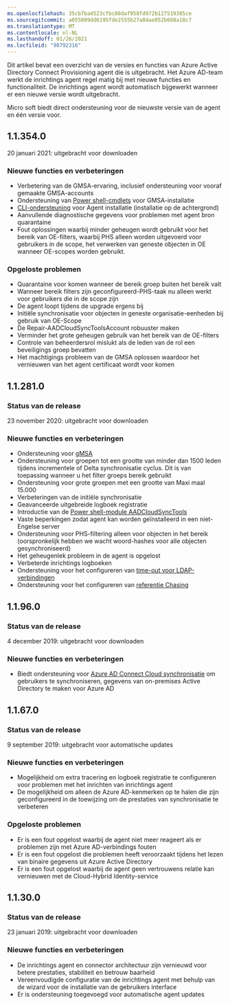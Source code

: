 ```yaml
---
ms.openlocfilehash: 35cb7ba4523cfbc88daf958fd972b127519385ce
ms.sourcegitcommit: a055089dd6195fde2555b27a84ae052b668a18c7
ms.translationtype: MT
ms.contentlocale: nl-NL
ms.lasthandoff: 01/26/2021
ms.locfileid: "98792316"
---
```

Dit artikel bevat een overzicht van de versies en functies van Azure Active Directory Connect Provisioning agent die is uitgebracht. Het Azure AD-team werkt de inrichtings agent regel matig bij met nieuwe functies en functionaliteit. De inrichtings agent wordt automatisch bijgewerkt wanneer er een nieuwe versie wordt uitgebracht. 

Micro soft biedt direct ondersteuning voor de nieuwste versie van de agent en één versie voor.

## <a name="113540"></a>1.1.354.0

20 januari 2021: uitgebracht voor downloaden

### <a name="new-features-and-improvements"></a>Nieuwe functies en verbeteringen
- Verbetering van de GMSA-ervaring, inclusief ondersteuning voor vooraf gemaakte GMSA-accounts
- Ondersteuning van [Power shell-cmdlets](../articles/active-directory/cloud-sync/how-to-gmsa-cmdlets.md) voor GMSA-installatie
- [CLI-ondersteuning](../articles/active-directory/cloud-sync/how-to-install-pshell.md) voor Agent installatie (installatie op de achtergrond)
- Aanvullende diagnostische gegevens voor problemen met agent bron quarantaine
- Fout oplossingen waarbij minder geheugen wordt gebruikt voor het bereik van OE-filters, waarbij PHS alleen worden uitgevoerd voor gebruikers in de scope, het verwerken van geneste objecten in OE wanneer OE-scopes worden gebruikt. 


### <a name="fixed-issues"></a>Opgeloste problemen
-    Quarantaine voor komen wanneer de bereik groep buiten het bereik valt
-   Wanneer bereik filters zijn geconfigureerd-PHS-taak nu alleen werkt voor gebruikers die in de scope zijn
-   De agent loopt tijdens de upgrade ergens bij
-   Initiële synchronisatie voor objecten in geneste organisatie-eenheden bij gebruik van OE-Scope
-   De Repair-AADCloudSyncToolsAccount robuuster maken
-   Verminder het grote geheugen gebruik van het bereik van de OE-filters
-   Controle van beheerdersrol mislukt als de leden van de rol een beveiligings groep bevatten
-   Het machtigings probleem van de GMSA oplossen waardoor het vernieuwen van het agent certificaat wordt voor komen







## <a name="112810"></a>1.1.281.0

### <a name="release-status"></a>Status van de release

23 november 2020: uitgebracht voor downloaden

### <a name="new-features-and-improvements"></a>Nieuwe functies en verbeteringen

* Ondersteuning voor [gMSA](../articles/active-directory/cloud-sync/how-to-prerequisites.md#group-managed-service-accounts)
* Ondersteuning voor groepen tot een grootte van minder dan 1500 leden tijdens incrementele of Delta synchronisatie cyclus. Dit is van toepassing wanneer u het filter groeps bereik gebruikt
* Ondersteuning voor grote groepen met een grootte van Maxi maal 15.000
* Verbeteringen van de initiële synchronisatie
* Geavanceerde uitgebreide logboek registratie
* Introductie van de [Power shell-module AADCloudSyncTools](../articles/active-directory/cloud-sync/reference-powershell.md)
* Vaste beperkingen zodat agent kan worden geïnstalleerd in een niet-Engelse server
* Ondersteuning voor PHS-filtering alleen voor objecten in het bereik (oorspronkelijk hebben we wacht woord-hashes voor alle objecten gesynchroniseerd)
* Het geheugenlek probleem in de agent is opgelost
* Verbeterde inrichtings logboeken
* Ondersteuning voor het configureren van [time-out voor LDAP-verbindingen](../articles/active-directory/cloud-sync/how-to-manage-registry-options.md#configure-ldap-connection-timeout) 
* Ondersteuning voor het configureren van [referentie Chasing](../articles/active-directory/cloud-sync/how-to-manage-registry-options.md#configure-referral-chasing) 


## <a name="11960"></a>1.1.96.0

### <a name="release-status"></a>Status van de release

4 december 2019: uitgebracht voor downloaden

### <a name="new-features-and-improvements"></a>Nieuwe functies en verbeteringen

* Biedt ondersteuning voor [Azure AD Connect Cloud synchronisatie](../articles/active-directory/cloud-sync/what-is-cloud-sync.md) om gebruikers te synchroniseren, gegevens van on-premises Active Directory te maken voor Azure AD


## <a name="11670"></a>1.1.67.0

### <a name="release-status"></a>Status van de release

9 september 2019: uitgebracht voor automatische updates

### <a name="new-features-and-improvements"></a>Nieuwe functies en verbeteringen

* Mogelijkheid om extra tracering en logboek registratie te configureren voor problemen met het inrichten van inrichtings agent
* De mogelijkheid om alleen de Azure AD-kenmerken op te halen die zijn geconfigureerd in de toewijzing om de prestaties van synchronisatie te verbeteren

### <a name="fixed-issues"></a>Opgeloste problemen

* Er is een fout opgelost waarbij de agent niet meer reageert als er problemen zijn met Azure AD-verbindings fouten
* Er is een fout opgelost die problemen heeft veroorzaakt tijdens het lezen van binaire gegevens uit Azure Active Directory
* Er is een fout opgelost waarbij de agent geen vertrouwens relatie kan vernieuwen met de Cloud-Hybrid Identity-service

## <a name="11300"></a>1.1.30.0

### <a name="release-status"></a>Status van de release

23 januari 2019: uitgebracht voor downloaden

### <a name="new-features-and-improvements"></a>Nieuwe functies en verbeteringen

* De inrichtings agent en connector architectuur zijn vernieuwd voor betere prestaties, stabiliteit en betrouw baarheid 
* Vereenvoudigde configuratie van de inrichtings agent met behulp van de wizard voor de installatie van de gebruikers interface 
* Er is ondersteuning toegevoegd voor automatische agent updates


